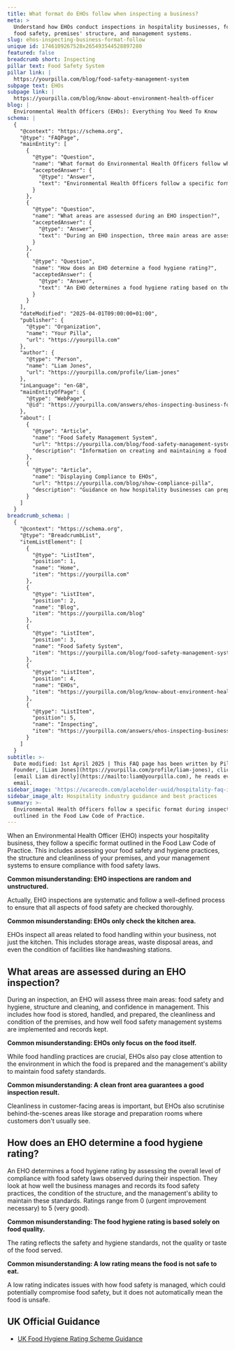```yaml
---
title: What format do EHOs follow when inspecting a business?
meta: >
  Understand how EHOs conduct inspections in hospitality businesses, focusing on
  food safety, premises' structure, and management systems.
slug: ehos-inspecting-business-format-follow
unique id: 1746109267528x265493544528897280
featured: false
breadcrumb short: Inspecting
pillar text: Food Safety System
pillar link: |
  https://yourpilla.com/blog/food-safety-management-system
subpage text: EHOs
subpage link: |
  https://yourpilla.com/blog/know-about-environment-health-officer
blog: |
  Environmental Health Officers (EHOs): Everything You Need To Know
schema: |
  {
    "@context": "https://schema.org",
    "@type": "FAQPage",
    "mainEntity": [
      {
        "@type": "Question",
        "name": "What format do Environmental Health Officers follow when inspecting a business?",
        "acceptedAnswer": {
          "@type": "Answer",
          "text": "Environmental Health Officers follow a specific format during inspections as outlined in the Food Law Code of Practice. They assess various aspects including food safety and hygiene practices, the structure and cleanliness of the premises, and the effectiveness of management systems aimed at ensuring compliance with food safety laws."
        }
      },
      {
        "@type": "Question",
        "name": "What areas are assessed during an EHO inspection?",
        "acceptedAnswer": {
          "@type": "Answer",
          "text": "During an EHO inspection, three main areas are assessed: food safety and hygiene, structural cleanliness, and management confidence. This involves evaluating how food is stored, handled, and prepared, the cleanliness and conditions of the premises, and the implementation and documentation of food safety management systems."
        }
      },
      {
        "@type": "Question",
        "name": "How does an EHO determine a food hygiene rating?",
        "acceptedAnswer": {
          "@type": "Answer",
          "text": "An EHO determines a food hygiene rating based on the overall level of compliance with food safety regulations observed during the inspection. This includes evaluations of food safety management practices, the condition of the facilities, and the management's capabilities to sustain high standards of food safety. Ratings go from 0, indicating urgent improvement necessary, to 5, which means very good."
        }
      }
    ],
    "dateModified": "2025-04-01T09:00:00+01:00",
    "publisher": {
      "@type": "Organization",
      "name": "Your Pilla",
      "url": "https://yourpilla.com"
    },
    "author": {
      "@type": "Person",
      "name": "Liam Jones",
      "url": "https://yourpilla.com/profile/liam-jones"
    },
    "inLanguage": "en-GB",
    "mainEntityOfPage": {
      "@type": "WebPage",
      "@id": "https://yourpilla.com/answers/ehos-inspecting-business-format-follow"
    },
    "about": [
      {
        "@type": "Article",
        "name": "Food Safety Management System",
        "url": "https://yourpilla.com/blog/food-safety-management-system",
        "description": "Information on creating and maintaining a food safety management system for compliance and efficiency in food handling processes."
      },
      {
        "@type": "Article",
        "name": "Displaying Compliance to EHOs",
        "url": "https://yourpilla.com/blog/show-compliance-pilla",
        "description": "Guidance on how hospitality businesses can prepare and demonstrate full compliance with food safety regulations to EHOs."
      }
    ]
  }
breadcrumb_schema: |
  {
    "@context": "https://schema.org",
    "@type": "BreadcrumbList",
    "itemListElement": [
      {
        "@type": "ListItem",
        "position": 1,
        "name": "Home",
        "item": "https://yourpilla.com"
      },
      {
        "@type": "ListItem",
        "position": 2,
        "name": "Blog",
        "item": "https://yourpilla.com/blog"
      },
      {
        "@type": "ListItem",
        "position": 3,
        "name": "Food Safety System",
        "item": "https://yourpilla.com/blog/food-safety-management-system"
      },
      {
        "@type": "ListItem",
        "position": 4,
        "name": "EHOs",
        "item": "https://yourpilla.com/blog/know-about-environment-health-officer"
      },
      {
        "@type": "ListItem",
        "position": 5,
        "name": "Inspecting",
        "item": "https://yourpilla.com/answers/ehos-inspecting-business-format-follow"
      }
    ]
  }
subtitle: >-
  Date modified: 1st April 2025 | This FAQ page has been written by Pilla
  Founder, [Liam Jones](https://yourpilla.com/profile/liam-jones), click to
  [email Liam directly](https://mailto:liam@yourpilla.com), he reads every
  email.
sidebar_image: 'https://ucarecdn.com/placeholder-uuid/hospitality-faq-image.jpg'
sidebar_image_alt: Hospitality industry guidance and best practices
summary: >-
  Environmental Health Officers follow a specific format during inspections as
  outlined in the Food Law Code of Practice.
---
```

When an Environmental Health Officer (EHO) inspects your hospitality business, they follow a specific format outlined in the Food Law Code of Practice. This includes assessing your food safety and hygiene practices, the structure and cleanliness of your premises, and your management systems to ensure compliance with food safety laws.

**Common misunderstanding: EHO inspections are random and unstructured.**

Actually, EHO inspections are systematic and follow a well-defined process to ensure that all aspects of food safety are checked thoroughly.

**Common misunderstanding: EHOs only check the kitchen area.**

EHOs inspect all areas related to food handling within your business, not just the kitchen. This includes storage areas, waste disposal areas, and even the condition of facilities like handwashing stations.

## What areas are assessed during an EHO inspection?

During an inspection, an EHO will assess three main areas: food safety and hygiene, structure and cleaning, and confidence in management. This includes how food is stored, handled, and prepared, the cleanliness and condition of the premises, and how well food safety management systems are implemented and records kept.

**Common misunderstanding: EHOs only focus on the food itself.**

While food handling practices are crucial, EHOs also pay close attention to the environment in which the food is prepared and the management's ability to maintain food safety standards.

**Common misunderstanding: A clean front area guarantees a good inspection result.**

Cleanliness in customer-facing areas is important, but EHOs also scrutinise behind-the-scenes areas like storage and preparation rooms where customers don't usually see.

## How does an EHO determine a food hygiene rating?

An EHO determines a food hygiene rating by assessing the overall level of compliance with food safety laws observed during their inspection. They look at how well the business manages and records its food safety practices, the condition of the structure, and the management's ability to maintain these standards. Ratings range from 0 (urgent improvement necessary) to 5 (very good).

**Common misunderstanding: The food hygiene rating is based solely on food quality.**

The rating reflects the safety and hygiene standards, not the quality or taste of the food served.

**Common misunderstanding: A low rating means the food is not safe to eat.**

A low rating indicates issues with how food safety is managed, which could potentially compromise food safety, but it does not automatically mean the food is unsafe.

## UK Official Guidance

-   [UK Food Hygiene Rating Scheme Guidance](https://www.food.gov.uk/safety-hygiene/food-hygiene-rating-scheme)
